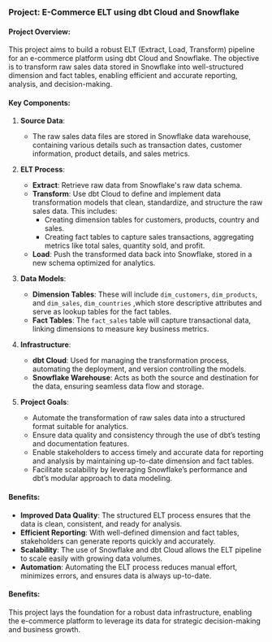 ### Project: E-Commerce ELT using dbt Cloud and Snowflake

#### Project Overview:
This project aims to build a robust ELT (Extract, Load, Transform) pipeline for an e-commerce platform using dbt Cloud and Snowflake. The objective is to transform raw sales data stored in Snowflake into well-structured dimension and fact tables, enabling efficient and accurate reporting, analysis, and decision-making.

#### Key Components:

1. **Source Data**:
   - The raw sales data files are stored in Snowflake data warehouse, containing various details such as transaction dates, customer information, product details, and sales metrics.

2. **ELT Process**:
   - **Extract**: Retrieve raw data from Snowflake's raw data schema.
   - **Transform**: Use dbt Cloud to define and implement data transformation models that clean, standardize, and structure the raw sales data. This includes:
     - Creating dimension tables for customers, products, country and sales.
     - Creating fact tables to capture sales transactions, aggregating metrics like total sales, quantity sold, and profit.
   - **Load**: Push the transformed data back into Snowflake, stored in a new schema optimized for analytics.

3. **Data Models**:
   - **Dimension Tables**: These will include `dim_customers`, `dim_products`, and `dim_sales`, `dim_countries` ,which store descriptive attributes and serve as lookup tables for the fact tables.
   - **Fact Tables**: The `fact_sales` table will capture transactional data, linking dimensions to measure key business metrics.

4. **Infrastructure**:
   - **dbt Cloud**: Used for managing the transformation process, automating the deployment, and version controlling the models.
   - **Snowflake Warehouse**: Acts as both the source and destination for the data, ensuring seamless data flow and storage.

5. **Project Goals**:
   - Automate the transformation of raw sales data into a structured format suitable for analytics.
   - Ensure data quality and consistency through the use of dbt’s testing and documentation features.
   - Enable stakeholders to access timely and accurate data for reporting and analysis by maintaining up-to-date dimension and fact tables.
   - Facilitate scalability by leveraging Snowflake’s performance and dbt’s modular approach to data modeling.

#### Benefits:
- **Improved Data Quality**: The structured ELT process ensures that the data is clean, consistent, and ready for analysis.
- **Efficient Reporting**: With well-defined dimension and fact tables, stakeholders can generate reports quickly and accurately.
- **Scalability**: The use of Snowflake and dbt Cloud allows the ELT pipeline to scale easily with growing data volumes.
- **Automation**: Automating the ELT process reduces manual effort, minimizes errors, and ensures data is always up-to-date.

#### Benefits:
This project lays the foundation for a robust data infrastructure, enabling the e-commerce platform to leverage its data for strategic decision-making and business growth.
